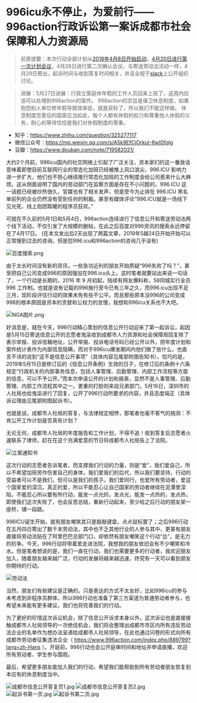# 996icu永不停止，为爱前行——996action行政诉讼第一案诉成都市社会保障和人力资源局
> 前景提要：本次行动全部计划从[2018年4月8日开始启动](https://github.com/CPdogson/996action/blob/master/Gov-info/gov-info.md)，[4月20日进行第一次计划会议](https://github.com/CPdogson/996action/blob/master/Gov-info/420meet.md)，4月28日进行第二次确认会议，与寄送劳动法活动一样，4月29日寄出，起诉时间与收到答复时间相关，并且全程于[slack](https://join.slack.com/t/996icu/shared_invite/enQtNjI0MjEzMTUxNDI0LTkyMGViNmJiZjYwOWVlNzQ3NmQ4NTQyMDRiZTNmOWFkMzYxZWNmZGI0NDA4MWIwOGVhOThhMzc3NGQyMDBhZDc)上公开组织讨论。

> 进展：5月27日进展：行政立案庭休年假的工作人员回来上班了，这周内应该可以处理到996action的案件。
996action的宗旨是保卫休息制度，如果抱怨别人单位修年假导致效率低，就是双标了，所以我们不能这样做。
休息制度完善后的国家应当如此，每个人都有休假的权力和尊重他人休假的义务，耐心的等待恰恰是我们对休假制度的尊重。
- 知乎：https://www.zhihu.com/question/325277117
- 微信公众号：https://mp.weixin.qq.com/s/A5k9EfCjOrkuI-6wI0fqlg
- 豆瓣：https://www.douban.com/note/719582021/

大约2个月前，996icu国内的社交网络上引起了广泛关注，资本家们的这一番放话意味着即使目前互联网行业的常态化加班已经被推上风口浪尖、996.ICU 影响力进一步扩大，他们也不担心继续推行常态化加班的工作制度会给公司惹来什么大麻烦。这从侧面说明了国内的劳动部门在监察方面是存在不小问题的，996.ICU 这一话题已经被炒热很久，官媒也有了相关发声，但是至今为止排在 996.ICU 黑名单前列的企业仍然没有受到任何的制裁。甚至有媒体评论“996.ICU就是一场线下见光死、线上抱团取暖的程序员狂欢。”

可就在不久前的5月1日和5月4日，996action连续进行了信息公开和寄送劳动法两个线下活动，不仅引发了大规模的删帖，在此之后百度对996资讯的搜索永远停留在了4月17日。 (在本文发出后2天出现了两篇文章，2019年5越24日开始开始可以正常搜到过去的咨询，但是怼996.icu和996action的咨询几乎没有)

![百度搜索.png](https://i.loli.net/2019/05/19/5ce16f910bca436021.png)

由于太长时间没有新的资讯，一些急功近利的朋友开始质疑“996失败了吗？”，甚至把自己公司变成996的原因强加在996.icu头上。这时笔者就要站出来说一句话了，一个行动是长期的，2016 年 9 月初起，陆续有网友爆料称，58同城实行全员 996 工作制。也就是说有记载的996施行至今已有三年之久，而996.icu出现不足三月，现阶段评估行动的效果未免有些不公平。而且那些原本没996的公司变成996的根本原因是资本的贪婪和公权力的怠慢，我想和996icu关系也不大吧。

![NGA图片.png](https://i.loli.net/2019/05/19/5ce16f90e87da24616.png)

好消息是，就在今天，996行动精心策划的信息公开行动迎来了第一起诉讼，起因是5月15日寄送信息公开的志愿者鬼柒收到成都市人力资源和社会保障局回复除了表示举报、投诉信箱地址，公开举报、投诉电话号码已经公开以外，把年度计划和案件统计表作为内部信息隐瞒，而对于996icu爆发期间内他们做了些什么，也直言不讳的说到“这不是信息公开事项”（具体内容见尾部附图告知书）。恰巧的是，2019年5月15日是修订后的《信息公开条例》生效的日子，在修订后的条例十六条规定“行政机关的内部事务信息，包括人事管理、后勤管理、内部工作流程等方面的信息，可以不予公开。”而本次申请公开的计划和报表，显然不是人事管理、后勤管理、内部工作流程其中之一。更重的打脸则来自兄弟部门，5月16日，深圳市的人社局也给鬼柒进行了回复，公开了996行动所要求的内容，并且态度端正（具体诉讼理由见尾部附图起诉书）。

也就是说，成都市人社局的答复，与法律规定相悖，那笔者也毫不客气的揣测：不肯公开工作计划是否真有计划？

无论无何，成都市人社局的年度报告和工作计划，不得不追！收到答复后志愿者火速联系了律师，赶在在这个充满爱意的节日将成都市人社局告上了法院。

![立案通知书](https://i.loli.net/2019/06/06/5cf8a88f53f8a16076.png)

这次行动的志愿者告诉笔者，而支撑我们行动的力量，则是“爱”，我们爱自己，所以不希望加班劳作伤害自己的身体，我们爱我们的后代，所以我们要坚持，行动的受益者可以不是我们，但可以是我们的孩子。我们爱同行，也爱所有劳动者，爱这个国家爱的深沉，真正的爱，所以不能忍心让自己国家的劳动者继续在泥潭里深陷，不能忍心所以要有所行动，能发一点光的，发点光，能发一点热的，发点热，即使我们这次失败了，也会反思总结，重新行动起来，至少给之后行动的朋友架一座桥，铺一段路。

996ICU诞生开始，就有朋友嘲笑其只是敲敲键盘，点点鼠标罢了；之后996行动在五月四日寄出了数千本劳动法，其中也不乏其他行业的人参与其中，更甚有朋友直接将劳动法贴在了阿里巴巴总部门口，却依然有朋友嘲笑这个行动“怂”，是无力的抗争。今天，996行动将带着爱走进法院，我想我的朋友依旧会有不少嘲笑和冷水。但是笔者想说的是，我们一直在行动，我们也需要更多的行动者，我欢迎朋友加入，随着朋友越来越广泛，行动的发展将越来越迅速，终究有一天可以看到朋友你期待的行动。
 
![劳动法](https://camo.githubusercontent.com/50065622f3a8cb5dc07d8de99a5ba909b9a5d356/68747470733a2f2f692e6c6f6c692e6e65742f323031392f30352f30342f356363643939323136666136372e6a706567)
 
当然，朋友们有些建议是正确的，只是表达的方式不太友好，比如996icu的参与未考虑到非程序员群体，所以996行动也准备了第三方渠道为普通劳动者参与，也希望未来能有更多建议，我们也将完善我们的行动。

为了更好的珍惜这次诉讼机会，除了信息公开诉求本身以外，这次诉讼也是直接接触成都市人社局领导的一次绝佳机会，我们将会整理出成都市市区内所有违反劳动法企业的名单作为想办法呈递给成都市人社局领导，在此也通过问卷的形式向所有成都市劳动者征集违法企业（ https://www.996action.com/index.php/889799?lang=zh-Hans ）。开庭前，996行动也会公开庭审时间和地址并申请直播，欢迎所有劳动者、学生参与围观。

最后，希望更多朋友能加入我们的行动，希望我们能帮助到所有劳动者朋友恢复到本应有的休息制度当中。

![成都市信息公开答复页1.jpg](https://i.loli.net/2019/05/19/5ce16f911fc6565452.jpg)
![成都市信息公开答复页2.jpg](https://i.loli.net/2019/05/19/5ce16f911ffa061804.jpg)
![起诉书第一页.jpg](https://i.loli.net/2019/05/20/5ce251ae3a50240717.jpg)
![起诉书第二页.jpg](https://i.loli.net/2019/05/20/5ce251ae2a00026761.jpg)
